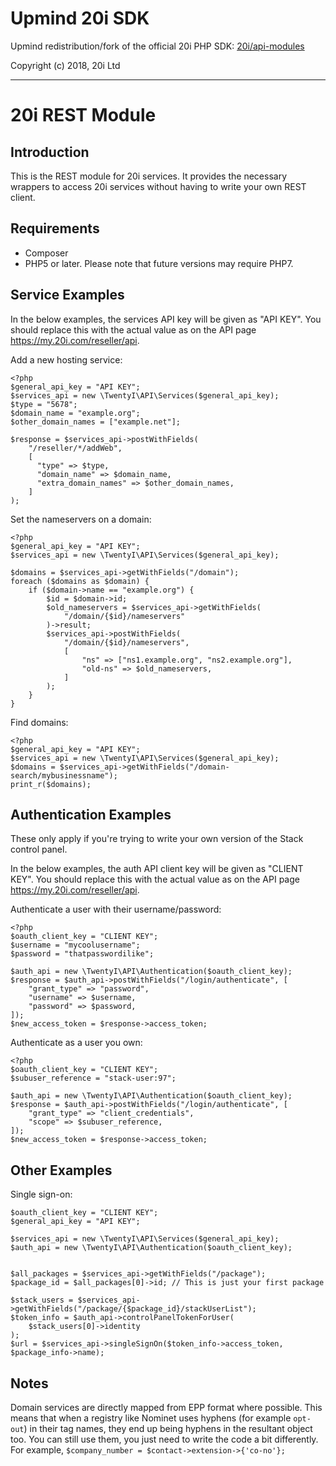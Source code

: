 # Upmind 20i SDK

Upmind redistribution/fork of the official 20i PHP SDK: [20i/api-modules](https://packagist.org/packages/20i/api-modules)

Copyright (c) 2018, 20i Ltd

---

20i REST Module
===============

Introduction
------------

This is the REST module for 20i services. It provides the necessary wrappers to
access 20i services without having to write your own REST client.

Requirements
------------

* Composer
* PHP5 or later. Please note that future versions may require PHP7.

Service Examples
----------------

In the below examples, the services API key will be given as "API KEY". You
should replace this with the actual value as on the API page
https://my.20i.com/reseller/api.

Add a new hosting service:

```
<?php
$general_api_key = "API KEY";
$services_api = new \TwentyI\API\Services($general_api_key);
$type = "5678";
$domain_name = "example.org";
$other_domain_names = ["example.net"];

$response = $services_api->postWithFields(
    "/reseller/*/addWeb",
    [
      "type" => $type,
      "domain_name" => $domain_name,
      "extra_domain_names" => $other_domain_names,
    ]
);
```

Set the nameservers on a domain:

```
<?php
$general_api_key = "API KEY";
$services_api = new \TwentyI\API\Services($general_api_key);

$domains = $services_api->getWithFields("/domain");
foreach ($domains as $domain) {
    if ($domain->name == "example.org") {
        $id = $domain->id;
        $old_nameservers = $services_api->getWithFields(
            "/domain/{$id}/nameservers"
        )->result;
        $services_api->postWithFields(
            "/domain/{$id}/nameservers",
            [
                "ns" => ["ns1.example.org", "ns2.example.org"],
                "old-ns" => $old_nameservers,
            ]
        );
    }
}
```

Find domains:

```
<?php
$general_api_key = "API KEY";
$services_api = new \TwentyI\API\Services($general_api_key);
$domains = $services_api->getWithFields("/domain-search/mybusinessname");
print_r($domains);
```

Authentication Examples
-----------------------

These only apply if you're trying to write your own version of the Stack control
panel.

In the below examples, the auth API client key will be given as "CLIENT KEY".
You should replace this with the actual value as on the API page
https://my.20i.com/reseller/api.

Authenticate a user with their username/password:

```
<?php
$oauth_client_key = "CLIENT KEY";
$username = "mycoolusername";
$password = "thatpasswordilike";

$auth_api = new \TwentyI\API\Authentication($oauth_client_key);
$response = $auth_api->postWithFields("/login/authenticate", [
    "grant_type" => "password",
    "username" => $username,
    "password" => $password,
]);
$new_access_token = $response->access_token;
```

Authenticate as a user you own:

```
<?php
$oauth_client_key = "CLIENT KEY";
$subuser_reference = "stack-user:97";

$auth_api = new \TwentyI\API\Authentication($oauth_client_key);
$response = $auth_api->postWithFields("/login/authenticate", [
    "grant_type" => "client_credentials",
    "scope" => $subuser_reference,
]);
$new_access_token = $response->access_token;
```

Other Examples
--------------

Single sign-on:

```
$oauth_client_key = "CLIENT KEY";
$general_api_key = "API KEY";

$services_api = new \TwentyI\API\Services($general_api_key);
$auth_api = new \TwentyI\API\Authentication($oauth_client_key);


$all_packages = $services_api->getWithFields("/package");
$package_id = $all_packages[0]->id; // This is just your first package

$stack_users = $services_api->getWithFields("/package/{$package_id}/stackUserList");
$token_info = $auth_api->controlPanelTokenForUser(
    $stack_users[0]->identity
);
$url = $services_api->singleSignOn($token_info->access_token, $package_info->name);
```

Notes
-----

Domain services are directly mapped from EPP format where possible. This means
that when a registry like Nominet uses hyphens (for example `opt-out`) in their
tag names, they end up being hyphens in the resultant object too. You can still
use them, you just need to write the code a bit differently. For example,
`$company_number = $contact->extension->{'co-no'};`
